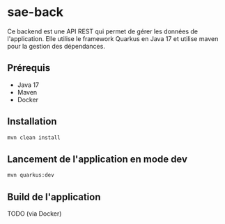 # sae-back

Ce backend est une API REST qui permet de gérer les données de l'application.
Elle utilise le framework Quarkus en Java 17 et utilise maven pour la gestion des dépendances.

## Prérequis

- Java 17
- Maven
- Docker

## Installation

```bash
mvn clean install
```

## Lancement de l'application en mode dev

```bash
mvn quarkus:dev
```

## Build de l'application

TODO (via Docker)